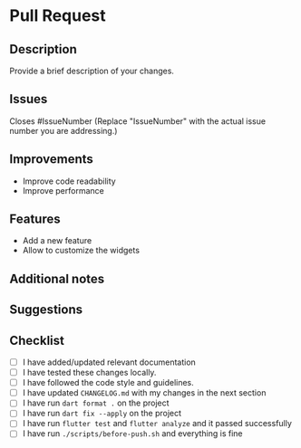 # Pull Request

## Description

Provide a brief description of your changes.

## Issues

<!-- Remove this if your pull request address changes other than existing issues -->
Closes #IssueNumber
(Replace "IssueNumber" with the actual issue number you are addressing.)

## Improvements
<!-- Please tell us the improvements you made in a list -->

<!-- Example: -->
- Improve code readability
- Improve performance

## Features
<!-- Please tell us the features you added in a list if you add any -->

<!-- Example: -->
- Add a new feature
- Allow to customize the widgets

<!-- Remove this if your pull request about other changes -->

## Additional notes
<!-- Optional -->

## Suggestions
<!-- Optional -->

## Checklist

<!-- Mark all that applies with `[x]` -->

- [ ] I have added/updated relevant documentation <!-- REQUIRED -->
- [ ] I have tested these changes locally. <!-- REQUIRED -->
- [ ] I have followed the code style and guidelines. <!-- REQUIRED -->
- [ ] I have updated `CHANGELOG.md` with my changes in the next section <!-- REQUIRED -->
- [ ] I have run `dart format .` on the project <!-- REQUIRED -->
- [ ] I have run `dart fix --apply` on the project <!-- REQUIRED -->
- [ ] I have run `flutter test` and `flutter analyze` and it passed successfully <!-- REQUIRED -->
- [ ] I have run `./scripts/before-push.sh` and everything is fine <!-- Optional -->
